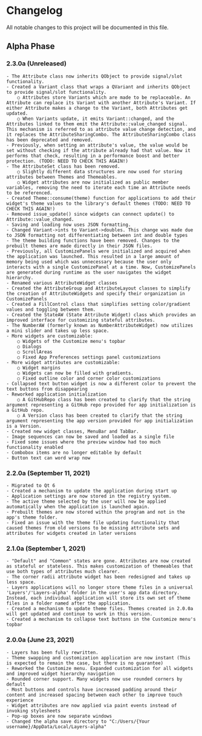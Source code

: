 # Changelog
All notable changes to this project will be documented in this file.

## Alpha Phase

### 2.3.0a (Unreleased)
    - The Attribute class now inherits QObject to provide signal/slot functionality.
    - Created a Variant class that wraps a QVariant and inherits QObject to provide signal/slot functionality.
        ○ Attributes store Variants which are made to be replaceable. An Attribute can replace its Variant with another Attribute's Variant. If either Attribute makes a change to the Variant, both Attributes get updated.
        ○ When Variants update, it emits Variant::changed, and the Attributes linked to them emit the Attribute::value_changed signal. This mechanism is referred to as attribute value change detection, and it replaces the AttributeSharingCombo. The AttributeSharingCombo class has been deprecated and removed.
    - Previously, when setting an attribute's value, the value would be set without checking if the attribute already had that value. Now it performs that check, resulting in a performance boost and better protection. (TODO: NEED TO CHECK THIS AGAIN!)
    - The AttributeSet class has been removed.
        ○ Slightly different data structures are now used for storing attributes between Themes and Themeables.
        ○ Widget attributes are now initialized as public member variables, removing the need to iterate each time an Attribute needs to be referenced.
    - Created Theme::consume(theme) function for applications to add their widget's theme values to the library's default themes (TODO: NEED TO CHECK THIS AGAIN!)
    - Removed issue_update() since widgets can connect update() to Attribute::value_changed.
    - Saving and loading now uses JSON formatting.
    - Changed Variant->ints to Variant->doubles. This change was made due to JSON formatting not differentiating between int and double types
    - The theme building functions have been removed. Changes to the prebuilt themes are made directly in their JSON files.
    - Previously, all CustomizePanels were initialized and acquired when the application was launched. This resulted in a large amount of memory being used which was unnecessary because the user only interacts with a single CustomizePanel at a time. Now, CustomizePanels are generated during runtime as the user navigates the widget hierarchy.
    - Renamed various AttributeWidget classes
    - Created the AttributeGroup and AttributeLayout classes to simplify the creation of AttributeWidgets and specify their organization in CustomizePanels
    - Created a FillControl class that simplifies setting color/gradient values and toggling between them.
    - Created the StateAW (State Attribute Widget) class which provides an improved interface for customizing stateful attributes.
    - The NumberAW (formerly known as NumberAttributeWidget) now utilizes a mini slider and takes up less space.
    - More widgets are customizable:
        ○ Widgets of the Customize menu's topbar
        ○ Dialogs
        ○ ScrollAreas
        ○ Fixed App Preferences settings panel customizations
    - More widget attributes are customizable:
        ○ Widget margins
        ○ Widgets can now be filled with gradients.
        ○ Fixed outline color and corner color customizations
    - Collapsed text button widget is now a different color to prevent the text buttons from disappearing 
    - Reworked application initialization
        ○ A GitHubRepo class has been created to clarify that the string argument representing a GitHub repo provided for app initialization is a GitHub repo.
        ○ A Version class has been created to clarify that the string argument representing the app version provided for app initialization is a Version.
    - Created new widget classes, MenuBar and TabBar.
    - Image sequences can now be saved and loaded as a single file
    - Fixed some issues where the preview window had too much functionality enabled
    - Combobox items are no longer editable by default
    - Button text can word wrap now

### 2.2.0a (September 11, 2021)
    - Migrated to Qt 6
    - Created a mechanism to update the application during start up
    - Application settings are now stored in the registry system.
    - The active theme selected by the user will now be applied automatically when the application is launched again.
    - Prebuilt themes are now stored within the program and not in the app's theme folder.
    - Fixed an issue with the theme file updating functionality that caused themes from old versions to be missing attribute sets and attributes for widgets created in later versions

### 2.1.0a (September 1, 2021)
    - "Default" and "Common" states are gone. Attributes are now created as stateful or stateless. This makes customization of themeables that use both types of attributes much clearer.
    - The corner radii attribute widget has been redesigned and takes up less space.
    - Layers applications will no longer store theme files in a universal 'Layers'/'Layers-alpha' folder in the user's app data directory. Instead, each individual application will store its own set of theme files in a folder named after the application.
    - Created a mechanism to update theme files. Themes created in 2.0.0a will get updated and continue to work in this version.
    - Created a mechanism to collapse text buttons in the Customize menu's topbar

### 2.0.0a (June 23, 2021)
    - Layers has been fully rewritten.
    - Theme swapping and customization application are now instant (This is expected to remain the case, but there is no guarantee)
    - Reworked the Customize menu. Expanded customization for all widgets and improved widget hierarchy navigation
    - Rounded corner support. Many widgets now use rounded corners by default
    - Most buttons and controls have increased padding around their content and increased spacing between each other to improve touch experience
    - Widget attributes are now applied via paint events instead of invoking stylesheets
    - Pop-up boxes are now separate windows
    - Changed the alpha save directory to "C:/Users/{Your username}/AppData/Local/Layers-alpha" 